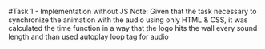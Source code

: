 #Task 1 - Implementation without JS
Note:
Given that the task necessary to synchronize the animation with the audio using only HTML & CSS,
it was calculated the time function in a way that the logo hits the wall every sound length and than used autoplay loop tag for audio
